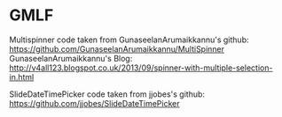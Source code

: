 # GMLF

Multispinner code taken from GunaseelanArumaikkannu's github: https://github.com/GunaseelanArumaikkannu/MultiSpinner
GunaseelanArumaikkannu's Blog: http://v4all123.blogspot.co.uk/2013/09/spinner-with-multiple-selection-in.html

SlideDateTimePicker code taken from jjobes's github: https://github.com/jjobes/SlideDateTimePicker